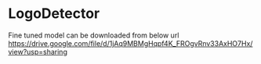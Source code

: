 # LogoDetector
Fine tuned model can be downloaded from below url
https://drive.google.com/file/d/1jAq9MBMgHqpf4K_FROgvRnv33AxHO7Hx/view?usp=sharing
